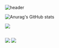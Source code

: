 ![header](https://capsule-render.vercel.app/api?type=wave&color=8AAAE5&height=300&section=header&text=🍎%20HELLO%20🍎&fontSize=90)

![Anurag's GitHub stats](https://github-readme-stats.vercel.app/api?username=Hurlang&show_icons=true&theme=buefy)
 
 


<img src="https://github-readme-stats.vercel.app/api/top-langs/?username=Hurlang&layout=compact"><br><br>


<a href="https://velog.io/@dev-hongs" target="_blank"><img src="https://img.shields.io/badge/velog-8AAAE5?style=for-the-badge&logo=velog&logoColor=FEFEFE"/></a>
<a href="https://blog.naver.com/iamseongmin" target="_blank"><img src="https://img.shields.io/badge/blog-8AAAE5?style=for-the-badge&logo=naver&logoColor=FEFEFE"/></a>
